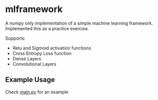 # mlframework

A numpy only implementation of a simple machine learning framework. Implemented this as a practice exercise.

Supports:
  * Relu and Sigmoid activation functions
  * Cross Entropy Loss function
  * Dense Layers
  * Convolutional Layers
 
## Example Usage

Check [main.py](https://github.com/ptcardoso/mlframework/blob/master/main.py) for an example
